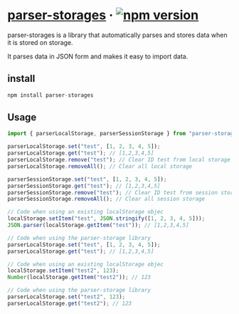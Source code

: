 # [parser-storages](https://www.npmjs.com/package/parser-storages) &middot; [![npm version](https://img.shields.io/badge/npm-v0.0.3-blue)](https://www.npmjs.com/package/parser-storages)

parser-storages is a library that automatically parses and stores data when it is stored on storage.

It parses data in JSON form and makes it easy to import data.

## install

```jsx
npm install parser-storages
```

## Usage

```jsx
import { parserLocalStorage, parserSessionStorage } from "parser-storages";

parserLocalStorage.set("test", [1, 2, 3, 4, 5]);
parserLocalStorage.get("test"); // [1,2,3,4,5]
parserLocalStorage.remove("test"); // Clear ID test from local storage
parserLocalStorage.removeAll(); // Clear all local storage

parserSessionStorage.set("test", [1, 2, 3, 4, 5]);
parserSessionStorage.get("test"); // [1,2,3,4,5]
parserSessionStorage.remove("test"); // Clear ID test from session storage
parserSessionStorage.removeAll(); // Clear all session storage
```

```js
// Code when using an existing localStorage objec
localStorage.setItem("test", JSON.stringify([1, 2, 3, 4, 5]));
JSON.parser(localStorage.getItem("test")); // [1,2,3,4,5]

// Code when using the parser-storage library
parserLocalStorage.set("test", [1, 2, 3, 4, 5]);
parserLocalStorage.get("test"); // [1,2,3,4,5]

// Code when using an existing localStorage objec
localStorage.setItem("test2", 123);
Number(localStorage.getItem("test2")); // 123

// Code when using the parser-storage library
parserLocalStorage.set("test2", 123);
parserLocalStorage.get("test2"); // 123
```
